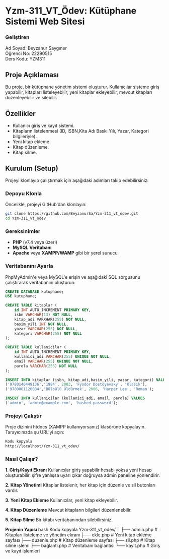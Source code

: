 # Yzm-311_VT_Ödev: Kütüphane Sistemi Web Sitesi

### **Geliştiren**
Ad Soyad: Beyzanur Saygıner  
Öğrenci No: 22290515  
Ders Kodu: YZM311  

## **Proje Açıklaması**
Bu proje, bir kütüphane yönetim sistemi oluşturur. Kullanıcılar sisteme giriş yapabilir, kitapları listeleyebilir, yeni kitaplar ekleyebilir, mevcut kitapları düzenleyebilir ve silebilir.

## **Özellikler**
- Kullanıcı giriş ve kayıt sistemi.
- Kitapların listelenmesi (ID, ISBN,Kita Adı Baskı Yılı, Yazar, Kategori bilgileriyle).
- Yeni kitap ekleme.
- Kitap düzenleme.
- Kitap silme.

## **Kurulum (Setup)**
Projeyi klonlayıp çalıştırmak için aşağıdaki adımları takip edebilirsiniz:

###  Depoyu Klonla
Öncelikle, projeyi GitHub'dan klonlayın:

 ```bash
git clone https://github.com/BeyzanurSa/Yzm-311_vt_odev.git
cd Yzm-311_vt_odev  
```

### **Gereksinimler**
- **PHP** (v7.4 veya üzeri)
- **MySQL Veritabanı**
- **Apache** veya **XAMPP/WAMP** gibi bir yerel sunucu

### **Veritabanını Ayarla**
PhpMyAdmin'e veya MySQL'e erişin ve aşağıdaki SQL sorgusunu çalıştırarak veritabanını oluşturun:

```sql 
CREATE DATABASE kutuphane;
USE kutuphane;

CREATE TABLE kitaplar (
    id INT AUTO_INCREMENT PRIMARY KEY,
    isbn VARCHAR(13) NOT NULL,
    kitap_adi VARXHAR(255) NOT NULL,
    basim_yili INT NOT NULL,
    yazar VARCHAR(255) NOT NULL,
    kategori VARCHAR(255) NOT NULL
);

CREATE TABLE kullanicilar (
    id INT AUTO_INCREMENT PRIMARY KEY,
    kullanici_adi VARCHAR(255) UNIQUE NOT NULL,
    email VARCHAR(255) UNIQUE NOT NULL,
    parola VARCHAR(255) NOT NULL
);

INSERT INTO kitaplar (isbn, kitap_adi,basim_yili, yazar, kategori) VALUES
('9780140449136','1984', 2003, 'Fyodor Dostoyevsky', 'Klasik'),
('9780061120084','Bülbülü Öldürmek', 2006, 'Harper Lee', 'Roman');

INSERT INTO kullanicilar (kullanici_adi, email, parola) VALUES
('admin', 'admin@example.com', 'hashed-password');
```
### Projeyi Çalıştır
Proje dizinini htdocs (XAMPP kullanıyorsanız) klasörüne kopyalayın.
Tarayıcınızda şu URL'yi açın:

```bash
Kodu kopyala
http://localhost/Yzm-311_vt_odev/
```

### **Nasıl Çalışır?**

**1. Giriş/Kayıt Ekranı**
Kullanıcılar giriş yapabilir hesabı yoksa yeni hesap oluşturabilir.
şifre yanlışsa uyarı çıkar doğruysa admin paneline yönlendirir.


**2. Kitap Yönetimi**
Kitaplar listelenir, her kitap için düzenle ve sil butonları vardır.


**3. Yeni Kitap Ekleme**
Kullanıcılar, yeni kitap ekleyebilir.


**4. Kitap Düzenleme**
Mevcut kitapların bilgileri düzenlenebilir.


**5. Kitap Silme**
Bir kitabı veritabanından silebilirsiniz.


**Projenin Yapısı**
bash
Kodu kopyala
Yzm-311_vt_odev/
│
├── admin.php         # Kitapları listeleme ve yönetim ekranı
├── ekle.php          # Yeni kitap ekleme sayfası
├── duzenle.php       # Kitap düzenleme sayfası
├── sil.php           # Kitap silme işlemi
├── baglanti.php      # Veritabanı bağlantısı
└── kayit.php         # Giriş ve kayıt işlemleri
